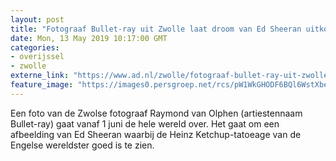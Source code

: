 ```yaml
---
layout: post
title: "Fotograaf Bullet-ray uit Zwolle laat droom van Ed Sheeran uitkomen"
date: Mon, 13 May 2019 10:17:00 GMT
categories: 
- overijssel 
- zwolle 
externe_link: "https://www.ad.nl/zwolle/fotograaf-bullet-ray-uit-zwolle-laat-droom-van-ed-sheeran-uitkomen~a04502ff/"
feature_image: "https://images0.persgroep.net/rcs/pW1WkGHODF6BQl6WstXbel4W0kw/diocontent/102215606/_fitwidth/400/?appId=21791a8992982cd8da851550a453bd7f&quality=0.7"
---
```


Een foto van de Zwolse fotograaf Raymond van Olphen (artiestennaam Bullet-ray) gaat vanaf 1 juni de hele wereld over. Het gaat om een afbeelding van Ed Sheeran waarbij de Heinz Ketchup-tatoeage van de Engelse wereldster goed is te zien.
